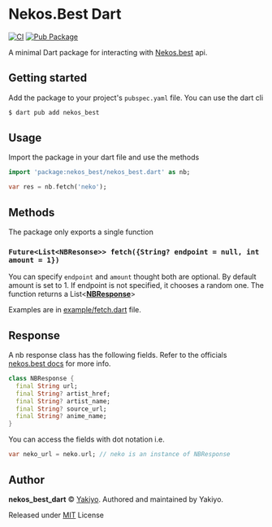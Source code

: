 # Nekos.Best Dart
[![CI](https://github.com/Yakiyo/nekos_best_dart/actions/workflows/ci.yml/badge.svg)](https://github.com/Yakiyo/nekos_best_dart/actions/workflows/ci.yml)
[![Pub Package](https://img.shields.io/pub/v/nekos_best.svg)](https://pub.dev/packages/nekos_best)


A minimal Dart package for interacting with [Nekos.best](https://nekos.best) api.

## Getting started

Add the package to your project's `pubspec.yaml` file. You can use the dart cli
```bash
$ dart pub add nekos_best
```

## Usage

Import the package in your dart file and use the methods

```dart
import 'package:nekos_best/nekos_best.dart' as nb;

var res = nb.fetch('neko');
```

## Methods
The package only exports a single function

### `Future<List<NBResonse>> fetch({String? endpoint = null, int amount = 1})`

You can specify `endpoint` and `amount` thought both are optional. By default amount is set to 1. If endpoint is not specified, it chooses a random one.
The function returns a List<[**NBResponse**](#response)>

Examples are in [example/fetch.dart](./example/fetch.dart) file.

## Response
A nb response class has the following fields. Refer to the officials [nekos.best docs](https://docs.nekos.best/) for more info.
```dart
class NBResponse {
  final String url;
  final String? artist_href;
  final String? artist_name;
  final String? source_url;
  final String? anime_name;
}
```
You can access the fields with dot notation i.e.
```dart
var neko_url = neko.url; // neko is an instance of NBResponse
```

## Author

**nekos_best_dart** © [Yakiyo](https://github.com/Yakiyo). Authored and maintained by Yakiyo.

Released under [MIT](https://opensource.org/licenses/MIT) License
